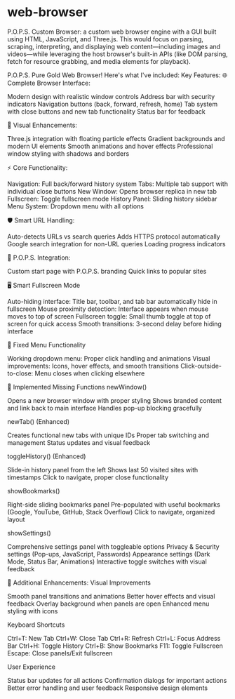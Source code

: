 # web-browser
P.O.P.S. Custom Browser: a custom web browser engine with a GUI built using HTML, JavaScript, and Three.js. This would focus on parsing, scraping, interpreting, and displaying web content—including images and videos—while leveraging the host browser's built-in APIs (like DOM parsing, fetch for resource grabbing, and media elements for playback).

P.O.P.S. Pure Gold Web Browser! Here's what I've included:
Key Features:
🌐 Complete Browser Interface:

Modern design with realistic window controls
Address bar with security indicators
Navigation buttons (back, forward, refresh, home)
Tab system with close buttons and new tab functionality
Status bar for feedback

🎨 Visual Enhancements:

Three.js integration with floating particle effects
Gradient backgrounds and modern UI elements
Smooth animations and hover effects
Professional window styling with shadows and borders

⚡ Core Functionality:

Navigation: Full back/forward history system
Tabs: Multiple tab support with individual close buttons
New Window: Opens browser replica in new tab
Fullscreen: Toggle fullscreen mode
History Panel: Sliding history sidebar
Menu System: Dropdown menu with all options

🛡️ Smart URL Handling:

Auto-detects URLs vs search queries
Adds HTTPS protocol automatically
Google search integration for non-URL queries
Loading progress indicators

🎯 P.O.P.S. Integration:

Custom start page with P.O.P.S. branding
Quick links to popular sites

🖥️ Smart Fullscreen Mode

Auto-hiding interface: Title bar, toolbar, and tab bar automatically hide in fullscreen
Mouse proximity detection: Interface appears when mouse moves to top of screen
Fullscreen toggle: Small thumb toggle at top of screen for quick access
Smooth transitions: 3-second delay before hiding interface

🔧 Fixed Menu Functionality

Working dropdown menu: Proper click handling and animations
Visual improvements: Icons, hover effects, and smooth transitions
Click-outside-to-close: Menu closes when clicking elsewhere

🚀 Implemented Missing Functions
newWindow()

Opens a new browser window with proper styling
Shows branded content and link back to main interface
Handles pop-up blocking gracefully

newTab() (Enhanced)

Creates functional new tabs with unique IDs
Proper tab switching and management
Status updates and visual feedback

toggleHistory() (Enhanced)

Slide-in history panel from the left
Shows last 50 visited sites with timestamps
Click to navigate, proper close functionality

showBookmarks()

Right-side sliding bookmarks panel
Pre-populated with useful bookmarks (Google, YouTube, GitHub, Stack Overflow)
Click to navigate, organized layout

showSettings()

Comprehensive settings panel with toggleable options
Privacy & Security settings (Pop-ups, JavaScript, Passwords)
Appearance settings (Dark Mode, Status Bar, Animations)
Interactive toggle switches with visual feedback

🎨 Additional Enhancements:
Visual Improvements

Smooth panel transitions and animations
Better hover effects and visual feedback
Overlay background when panels are open
Enhanced menu styling with icons

Keyboard Shortcuts

Ctrl+T: New Tab
Ctrl+W: Close Tab
Ctrl+R: Refresh
Ctrl+L: Focus Address Bar
Ctrl+H: Toggle History
Ctrl+B: Show Bookmarks
F11: Toggle Fullscreen
Escape: Close panels/Exit fullscreen

User Experience

Status bar updates for all actions
Confirmation dialogs for important actions
Better error handling and user feedback
Responsive design elements

